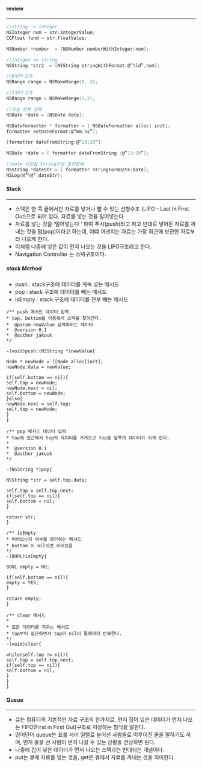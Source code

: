 #### review
***
```objective-c
//string -> integer
NSInteger num = str.integerValue;
CGFloat fund = str.floatValue;

NSNumber *number  = [NSNumber numberWithInteger:num];

//integer >> string
NSString *str2  = [NSString stringWithFormat:@“%ld”,num];

//0부터 2개
NSRange range = NSMakeRange(0, 2);

//1부터 2개
NSRange range = NSMakeRange(1,2);

//오늘 현재 날짜
NSDate *date = [NSDate date];

NSDateFormatter * formatter = [ NSDateFormatter alloc] init];
formatter setDateFormat:@“mm:ss”];

[formatter dateFromString:@“13:20”]'

NSDate *date = [ formatter dateFromString :@“13:20”];

//date 타입을 String으로 출력할때
NSString *dateStr = [ formatter stringFormDate:date];
NSLog(@“%@“,dateStr);
```

#### Stack
***
- 스택은 한 쪽 끝에서만 자료를 넣거나 뺄 수 있는 선형수조 (LIFO - Last In First Out)으로 되어 있다. 자료를 넣는 것을 밀어넣는다.
- 자료를 넣는 것을 ‘밀어넣는다 ‘ 하여 푸시(push)라고 하고 반대로 넣어둔 자료를 꺼내는 것을 팝(pop)이라고 하는데, 이떄 꺼낸지는 자료는 가장 최근에 보관한 자료부터 나오게 한다.
- 이처럼 나중에 넣은 값이 먼저 나오는 것을 LIFO구조라고 한다.
- Navigation Controller 는 스택구조이다.

##### stack Method

- push : stack구조에 데이터를 계속 넣는 메서드
- pop : stack 구조에 데이터를 빼는 메서드
- isEmpty : stack 구조에 데이터를 전부 빼는 메서드

```objective - c
/** push 메서드 데이터 입력
* top, bottom을 이용해서 스텍을 찾아간다.
*  @param newValue 입력하려는 데이터
*  @version 0.1
*  @author jakouk
*/

-(void)push:(NSString *)newValue{

Node * newNode = [[Node alloc]init];
newNode.data = newValue;

if(self.bottom == nil){
self.top = newNode;
newNode.next = nil;
self.bottom = newNode;
}else{
newNode.next = self.top;
self.top = newNode;
}
}

/** pop 메서드 데이터 입력
* top에 접근해서 top의 데이터를 가져오고 top을 앞쪽의 데이터가 되게 한다.
*
*  @version 0.1
*  @author jakouk
*/

-(NSString *)pop{

NSString *str = self.top.data;

self.top = self.top.next;
if(self.top == nil){
self.bottom = nil;
}

return str;
}

/** isEmpty
* 비어있는지 여부를 확인하는 메서드
* bottom 이 nil이면 비어있음
*/
-(BOOL)isEmpty{

BOOL empty = NO;

if(self.bottom == nil){
empty = YES;
}

return empty;
}

/** clear 메서드
*
* 모든 데이터를 지우는 메서드
* top부터 접근하면서 top이 nil이 될때까지 반복한다.
*/
-(void)clear{

while(self.top != nil){
self.top = self.top.next;
if(self.top == nil){
self.bottom = nil;
}
}
}
```

#### Queue
***
- 큐는 컴퓨터의 기본적인 자료 구조의 한가지로, 먼저 집어 넣은 데이터가 먼저 나오는 FIFO(First in First Out)구조로 저장하는 형식을 말한다.
- 영어단어 queue는 표를 사러 일렬로 늘어선 사람들로 이루어진 줄을 말하기도 하며, 먼저 줄을 선 사람이 먼저 나갈 수 있는 상황을 연상하면 된다.
- 나중에 집어 넣은 데이터가 먼저 나오는 스택과는 반대되는 개념이다.
- put는 큐에 자료를 넣는 것을, get은 큐에서 자료를 꺼내는 것을 의미한다.
